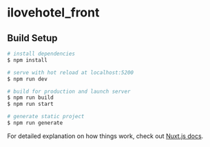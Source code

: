 # ilovehotel_front

## Build Setup

```bash
# install dependencies
$ npm install

# serve with hot reload at localhost:5200
$ npm run dev

# build for production and launch server
$ npm run build
$ npm run start

# generate static project
$ npm run generate
```

For detailed explanation on how things work, check out [Nuxt.js docs](https://nuxtjs.org).
